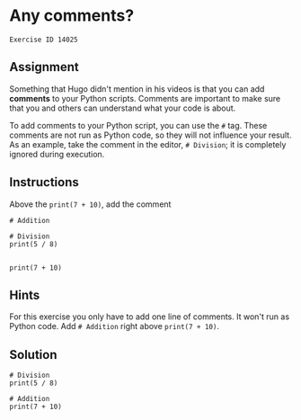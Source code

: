
#  Any comments?

```
Exercise ID 14025
```

##  Assignment 

Something that Hugo didn't mention in his videos is that you can add **comments** to your Python scripts. Comments are important to make sure that you and others can understand what your code is about.

To add comments to your Python script, you can use the `#` tag. These comments are not run as Python code, so they will not influence your result. As an example, take the comment in the editor, `# Division`; it is completely ignored during execution.

##  Instructions 

Above the `print(7 + 10)`, add the comment 

```
# Addition

```



```
# Division
print(5 / 8)


print(7 + 10)
```

##  Hints 

For this exercise you only have to add one line of comments. It won't run as Python code. Add `# Addition` right above `print(7 + 10)`.



##  Solution 

```
# Division
print(5 / 8)

# Addition
print(7 + 10)
```


